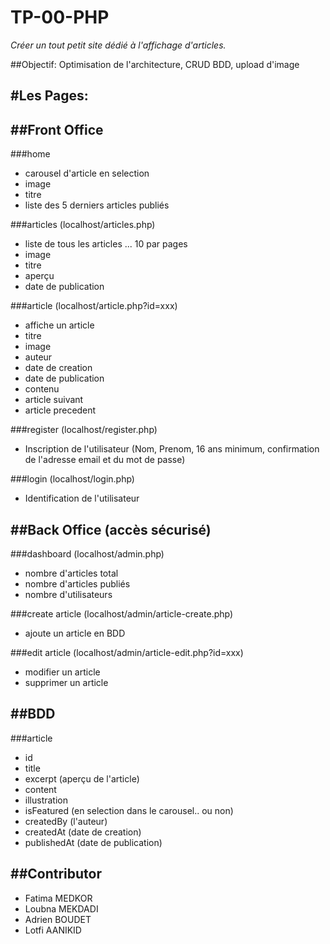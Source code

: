# TP-00-PHP
*Créer un tout petit site dédié à l'affichage d'articles.*

##Objectif: Optimisation de l'architecture, CRUD BDD, upload d'image



#Les Pages:
--

##Front Office
---

###home
   - carousel d'article en selection
   - image 
   - titre
   - liste des 5 derniers articles publiés

###articles (localhost/articles.php)
   - liste de tous les articles ... 10 par pages
   - image 
   - titre
   - aperçu
   - date de publication

###article (localhost/article.php?id=xxx)
   - affiche un article
   - titre
   - image
   - auteur 
   - date de creation 
   - date de publication 
   - contenu
   - article suivant
   - article precedent

###register (localhost/register.php)
   - Inscription de l'utilisateur (Nom, Prenom, 16 ans minimum, confirmation de l'adresse email et du mot de passe)

###login (localhost/login.php)
   - Identification de l'utilisateur


##Back Office  (accès sécurisé)
---

###dashboard  (localhost/admin.php)
   - nombre d'articles total
   - nombre d'articles publiés
   - nombre d'utilisateurs

###create article (localhost/admin/article-create.php)
   - ajoute un article en BDD

###edit article (localhost/admin/article-edit.php?id=xxx)
   - modifier un article 
   - supprimer un article

##BDD
---

###article
- id
- title
- excerpt (aperçu de l'article)
- content
- illustration
- isFeatured (en selection dans le carousel.. ou non)
- createdBy (l'auteur)
- createdAt (date de creation)
- publishedAt (date de publication)

##Contributor
---
 - Fatima MEDKOR
 - Loubna MEKDADI
 - Adrien BOUDET
 - Lotfi AANIKID

